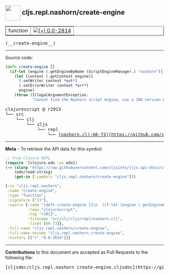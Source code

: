 ## <img width="48px" valign="middle" src="http://i.imgur.com/Hi20huC.png"> cljs.repl.nashorn/create-engine

 <table border="1">
<tr>

<td>function</td>
<td><a href="https://github.com/cljsinfo/cljs-api-docs/tree/0.0-2814"><img valign="middle" alt="[+] 0.0-2814" src="https://img.shields.io/badge/+-0.0--2814-lightgrey.svg"></a> </td>
</tr>
</table>

 <samp>
(__create-engine__)<br>
</samp>

---





Source code:

```clj
(defn create-engine []
  (if-let [engine (.getEngineByName (ScriptEngineManager.) "nashorn")]
    (let [context (.getContext engine)]
      (.setWriter context *out*)
      (.setErrorWriter context *err*)
      engine)
    (throw (IllegalArgumentException.
            "Cannot find the Nashorn script engine, use a JDK version 8 or higher."))))
```

 <pre>
clojurescript @ r2913
└── src
    └── clj
        └── cljs
            └── repl
                └── <ins>[nashorn.clj:66-73](https://github.com/clojure/clojurescript/blob/r2913/src/clj/cljs/repl/nashorn.clj#L66-L73)</ins>
</pre>


---

__Meta__ - To retrieve the API data for this symbol:

```clj
;; from Clojure REPL
(require '[clojure.edn :as edn])
(-> (slurp "https://raw.githubusercontent.com/cljsinfo/cljs-api-docs/catalog/cljs-api.edn")
    (edn/read-string)
    (get-in [:symbols "cljs.repl.nashorn/create-engine"]))
```

```clj
{:ns "cljs.repl.nashorn",
 :name "create-engine",
 :type "function",
 :signature ["[]"],
 :source {:code "(defn create-engine []\n  (if-let [engine (.getEngineByName (ScriptEngineManager.) \"nashorn\")]\n    (let [context (.getContext engine)]\n      (.setWriter context *out*)\n      (.setErrorWriter context *err*)\n      engine)\n    (throw (IllegalArgumentException.\n            \"Cannot find the Nashorn script engine, use a JDK version 8 or higher.\"))))",
          :repo "clojurescript",
          :tag "r2913",
          :filename "src/clj/cljs/repl/nashorn.clj",
          :lines [66 73]},
 :full-name "cljs.repl.nashorn/create-engine",
 :full-name-encode "cljs.repl.nashorn_create-engine",
 :history [["+" "0.0-2814"]]}

```

---

__Contributions__ to this document are accepted as Pull Requests to the following file:

 <pre>
[cljsdoc/cljs.repl.nashorn_create-engine.cljsdoc](https://github.com/cljsinfo/cljs-api-docs/blob/master/cljsdoc/cljs.repl.nashorn_create-engine.cljsdoc)
</pre>

